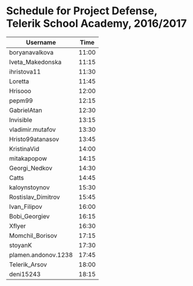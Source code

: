 # Schedule for Project Defense, Telerik School Academy, 2016/2017

| Username            | Time  |
| ------------------- | ----- | 
| boryanavalkova      | 11:00 |
| Iveta_Makedonska    | 11:15 |
| ihristova11         | 11:30 |
| Loretta             | 11:45 |
| Hrisooo             | 12:00 |
| pepm99              | 12:15 |
| GabrielAtan         | 12:30 |
| Invisible           | 13:15 |
| vladimir.mutafov    | 13:30 |
| Hristo99atanasov	  | 13:45 |
| KristinaVid         | 14:00 |
| mitakapopow         | 14:15 |
| Georgi_Nedkov       | 14:30 |
| Catts               | 14:45 |
| kaloynstoynov	      | 15:30 |
| Rostislav_Dimitrov  | 15:45 |
| Ivan_Filipov	      | 16:00 |
| Bobi_Georgiev	      | 16:15 |
| Xflyer              | 16:30 |
| Momchil_Borisov     | 17:15 |
| stoyanK             | 17:30 |
| plamen.andonov.1238 | 17:45 |
| Telerik_Arsov	      | 18:00 |
| deni15243           | 18:15 |

